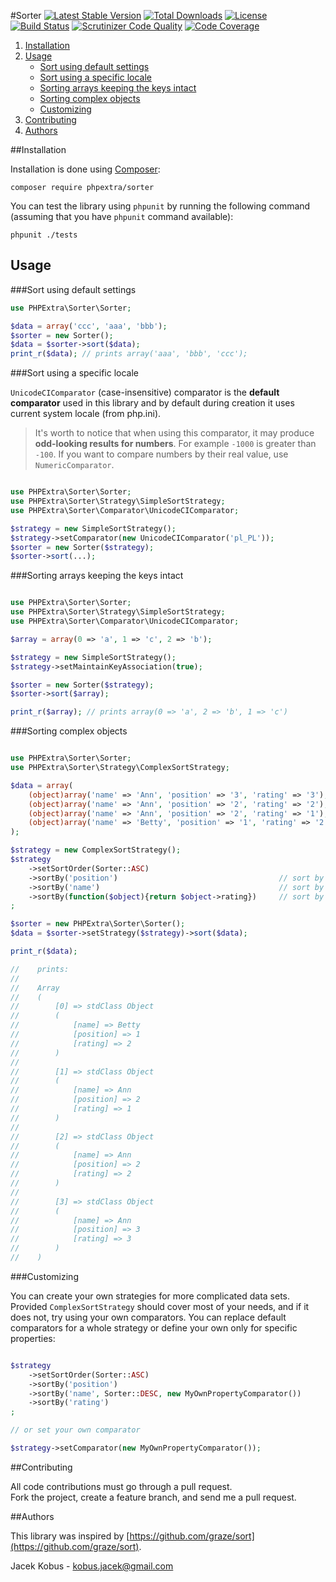 #Sorter
[![Latest Stable Version](https://poser.pugx.org/phpextra/sorter/v/stable.svg)](https://packagist.org/packages/phpextra/sorter)
[![Total Downloads](https://poser.pugx.org/phpextra/sorter/downloads.svg)](https://packagist.org/packages/phpextra/sorter)
[![License](https://poser.pugx.org/phpextra/sorter/license.svg)](https://packagist.org/packages/phpextra/sorter)
[![Build Status](http://img.shields.io/travis/phpextra/sorter.svg)](https://travis-ci.org/phpextra/sorter)
[![Scrutinizer Code Quality](https://scrutinizer-ci.com/g/phpextra/sorter/badges/quality-score.png?b=master)](https://scrutinizer-ci.com/g/phpextra/sorter/?branch=master)
[![Code Coverage](https://scrutinizer-ci.com/g/phpextra/sorter/badges/coverage.png?b=master)](https://scrutinizer-ci.com/g/phpextra/sorter/?branch=master)

1. [Installation](#installation)
2. [Usage](#usage)
    - [Sort using default settings](#sort-using-default-settings)
    - [Sort using a specific locale](#sort-using-a-specific-locale)
    - [Sorting arrays keeping the keys intact](#sorting-arrays-keeping-the-keys-intact)
    - [Sorting complex objects](#sorting-complex-objects)
    - [Customizing](#customizing)
3. [Contributing](#contributing)
4. [Authors](#authors)

##Installation

Installation is done using [Composer](https://getcomposer.org/):

    composer require phpextra/sorter

You can test the library using `phpunit` by running the following command (assuming that you have `phpunit` command available):

    phpunit ./tests


## Usage

###Sort using default settings

```php
use PHPExtra\Sorter\Sorter;

$data = array('ccc', 'aaa', 'bbb');
$sorter = new Sorter();
$data = $sorter->sort($data);
print_r($data); // prints array('aaa', 'bbb', 'ccc');
```
###Sort using a specific locale

`UnicodeCIComparator` (case-insensitive) comparator is the **default comparator** used in this library and by default during creation it uses current system locale (from php.ini).

> It's worth to notice that when using this comparator, it may produce **odd-looking results for numbers**. For example `-1000` is greater than `-100`.
> If you want to compare numbers by their real value, use `NumericComparator`.

```php

use PHPExtra\Sorter\Sorter;
use PHPExtra\Sorter\Strategy\SimpleSortStrategy;
use PHPExtra\Sorter\Comparator\UnicodeCIComparator;

$strategy = new SimpleSortStrategy();
$strategy->setComparator(new UnicodeCIComparator('pl_PL'));
$sorter = new Sorter($strategy);
$sorter->sort(...);

```

###Sorting arrays keeping the keys intact

```php

use PHPExtra\Sorter\Sorter;
use PHPExtra\Sorter\Strategy\SimpleSortStrategy;
use PHPExtra\Sorter\Comparator\UnicodeCIComparator;

$array = array(0 => 'a', 1 => 'c', 2 => 'b');

$strategy = new SimpleSortStrategy();
$strategy->setMaintainKeyAssociation(true);

$sorter = new Sorter($strategy);
$sorter->sort($array);

print_r($array); // prints array(0 => 'a', 2 => 'b', 1 => 'c')
```

###Sorting complex objects

```php

use PHPExtra\Sorter\Sorter;
use PHPExtra\Sorter\Strategy\ComplexSortStrategy;

$data = array(
    (object)array('name' => 'Ann', 'position' => '3', 'rating' => '3'),
    (object)array('name' => 'Ann', 'position' => '2', 'rating' => '2'),
    (object)array('name' => 'Ann', 'position' => '2', 'rating' => '1'),
    (object)array('name' => 'Betty', 'position' => '1', 'rating' => '2'),
);

$strategy = new ComplexSortStrategy();
$strategy
    ->setSortOrder(Sorter::ASC)
    ->sortBy('position')                                    // sort by position
    ->sortBy('name')                                        // sort by name if position is equal
    ->sortBy(function($object){return $object->rating})     // sort by rating if name is equal
;

$sorter = new PHPExtra\Sorter\Sorter();
$data = $sorter->setStrategy($strategy)->sort($data);

print_r($data);

//    prints:
//
//    Array
//    (
//        [0] => stdClass Object
//        (
//            [name] => Betty
//            [position] => 1
//            [rating] => 2
//        )
//
//        [1] => stdClass Object
//        (
//            [name] => Ann
//            [position] => 2
//            [rating] => 1
//        )
//
//        [2] => stdClass Object
//        (
//            [name] => Ann
//            [position] => 2
//            [rating] => 2
//        )
//
//        [3] => stdClass Object
//        (
//            [name] => Ann
//            [position] => 3
//            [rating] => 3
//        )
//    )

```

###Customizing

You can create your own strategies for more complicated data sets.
Provided `ComplexSortStrategy` should cover most of your needs, and if it does not, try using your own comparators.
You can replace default comparators for a whole strategy or define your own only for specific properties:

```php

$strategy
    ->setSortOrder(Sorter::ASC)
    ->sortBy('position')
    ->sortBy('name', Sorter::DESC, new MyOwnPropertyComparator())
    ->sortBy('rating')
;

// or set your own comparator

$strategy->setComparator(new MyOwnPropertyComparator());

```
##Contributing

All code contributions must go through a pull request.  
Fork the project, create a feature branch, and send me a pull request.

##Authors

This library was inspired by [https://github.com/graze/sort](https://github.com/graze/sort).

Jacek Kobus - <kobus.jacek@gmail.com>

